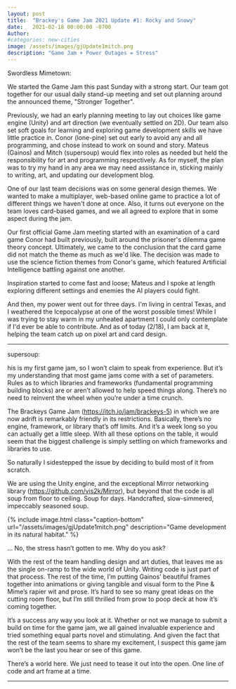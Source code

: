 ```yaml
---
layout: post
title:  "Brackey's Game Jam 2021 Update #1: Rocky and Snowy"
date:   2021-02-18 00:00:00 -0700
Author: 
#categories: new-cities
image: /assets/images/gjUpdate1mitch.png
description: "Game Jam + Power Outages = Stress"
---
```


Swordless Mimetown: 

We started the Game Jam this past Sunday with a strong start. Our team got together for our usual daily stand-up meeting and set out planning around the announced theme, "Stronger Together". 

Previously, we had an early planning meeting to lay out choices like game engine (Unity) and art direction (we eventually settled on 2D). Our team also set soft goals for learning and exploring game development skills we have little practice in. Conor (lone-pine) set out early to avoid any and all programming, and chose instead to work on sound and story. Mateus (Gainos) and Mitch (supersoup) would flex into roles as needed but held the responsibility for art and programming respectively. As for myself, the plan was to try my hand in any area we may need assistance in, sticking mainly to writing, art, and updating our development blog. 

One of our last team decisions was on some general design themes. We wanted to make a multiplayer, web-based online game to practice a lot of different things we haven't done at once. Also, it turns out everyone on the team loves card-based games, and we all agreed to explore that in some aspect during the jam.

Our first official Game Jam meeting started with an examination of a card game Conor had built previously, built around the prisoner's dilemma game theory concept. Ultimately, we came to the conclusion that the card game did not match the theme as much as we'd like. The decision was made to use the science fiction themes from Conor's game, which featured Artificial Intelligence battling against one another.

Inspiration started to come fast and loose; Mateus and I spoke at length exploring different settings and enemies the AI players could fight. 

And then, my power went out for three days. I'm living in central Texas, and I weathered the Icepocalypse at one of the worst possible times! While I was trying to stay warm in my unheated apartment I could only contemplate if I'd ever be able to contribute. And as of today (2/18), I am back at it, helping the team catch up on pixel art and card design.

---

supersoup:

his is my first game jam, so I won’t claim to speak from experience. But it’s my understanding that most game jams come with a set of parameters. Rules as to which libraries and frameworks (fundamental programming building blocks) are or aren’t allowed to help speed things along. There’s no need to reinvent the wheel when you’re under a time crunch. 

The Brackeys Game Jam (https://itch.io/jam/brackeys-5) in which we are now adrift is remarkably friendly in its restrictions. Basically, there’s no engine, framework, or library that’s off limits. And it’s a week long so you can actually get a little sleep. With all these options on the table, it would seem that the biggest challenge is simply settling on which frameworks and libraries to use. 

So naturally I sidestepped the issue by deciding to build most of it from scratch.

We are using the Unity engine, and the exceptional Mirror networking library (https://github.com/vis2k/Mirror), but beyond that the code is all soup from floor to ceiling. Soup for days. Handcrafted, slow-simmered, impeccably seasoned soup. 

{% include image.html class="caption-bottom"
  url="/assets/images/gjUpdate1mitch.png"
  description="Game development in its natural habitat."
%}

… No, the stress hasn’t gotten to me. Why do you ask? 

With the rest of the team handling design and art duties, that leaves me as the single on-ramp to the wide world of Unity. Writing code is just part of that process. The rest of the time, I’m putting Gainos’ beautiful frames together into animations or giving tangible and visual form to the Pine & Mime’s rapier wit and prose. It’s hard to see so many great ideas on the cutting room floor, but I’m still thrilled from prow to poop deck at how it’s coming together.

It’s a success any way you look at it. Whether or not we manage to submit a build on time for the game jam, we all gained invaluable experience and tried something equal parts novel and stimulating. And given the fact that the rest of the team seems to share my excitement, I suspect this game jam won’t be the last you hear or see of this game. 

There’s a world here. We just need to tease it out into the open. One line of code and art frame at a time. 

---

[Discord]:  http://discord.gg/cz6t4J5
[Steam page]: https://store.steampowered.com/app/1067860/NewCity/
[Reddit]: https://www.reddit.com/r/NewCity
[Twitter]: https://twitter.com/lone_pine_games
